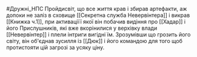 #Дружні_НПС 
Пройдисвіт, що все життя крав і збирав артефакти, аж допоки не заліз в сховище [[Секретна служба Невервінтера]] і викрав [[Книжка ч.1]], при активаціїї якої він побачив видіння про [[Хадар]] і його Прислушників, які вже вкорінилися у верхівку влади [[Невервінтер]] і плели інтриги вигідні їм. Зрозумівши що грозить його світу, він об'єднав зусилля із [[Дюк]] і його командою для того щоб протистояти цій загрозі за усяку ціну. 